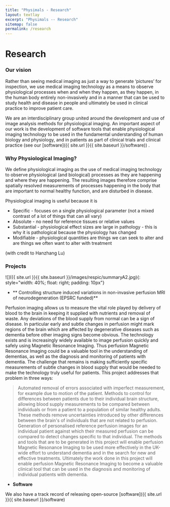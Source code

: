 ```yaml
---
title: "Physimals - Research"
layout: textlay
excerpt: "Physimals -- Research"
sitemap: false
permalink: /research
---
```


# Research

### Our vision

Rather than seeing medical imaging as just a way to generate
‘pictures’ for inspection, we use medical imaging technology as a
means to observe physiological processes when and when they happen, as
they happen, in the human body entirely non-invasively and in a manner
that can be used to study health and disease in people and ultimately
be used in clinical practice to improve patient care.

We are an interdisciplinary group united around the development and
use of image analysis methods for physiological imaging. An important
aspect of our work is the development of software tools that enable
physiological imaging technology to be used in the fundamental
understanding of human biology and physiology, and in patients as part
of clinical trials and clinical practice (see our [software]({{ site.url }}{{ site.baseurl }}/software)) . 

### Why Physiological Imaging?

We define physiological imaging as the use of medical imaging
technology to observe physiological (and biological) processes as they
are happening and where they are happening. The resulting images
therefore comprise spatially resolved measurements of processes
happening in the body that are important to normal healthy function,
and are disturbed in disease.

Physiological imaging is useful because it is
  
* Specific - focuses on a single physiological parameter (not a mixed contrast of a lot of things that can all vary)
* Absolute - no need for reference tissues or relative values
* Substantial - physiological effect sizes are large in pathology - this is why it is pathological because the physiology has changed
* Modifiable - physiological quantities are things we can seek to
alter and are things we often want to alter with
treatment

(with credit to Hanzhang Lu)

### Projects

![]({{ site.url }}{{ site.baseurl }}/images/respic/summaryA2.jpg){: style="width: 40%; float: right; padding: 10px"}

* ** Controlling structure induced variations in non-invasive perfusion MRI of neurodegeneration (EPSRC funded)**

Perfusion imaging allows us to measure the vital role played by delivery of blood to the brain in keeping it supplied with nutrients and removal of waste. Any deviations of the blood supply from normal can be a sign of disease. In particular early and subtle changes in perfusion might mark regions of the brain which are affected by degenerative diseases such as dementia before other imaging signs become obvious.
The technology exists and is increasingly widely available to image perfusion quickly and safely using Magnetic Resonance Imaging. Thus perfusion Magnetic Resonance Imaging could be a valuable tool in the understanding of dementias, as well as the diagnosis and monitoring of patients with dementia. The challenge that remains is making sufficiently specific measurements of subtle changes in blood supply that would be needed to make the technology truly useful for patients. This project addresses that problem in three ways:
> Automated removal of errors associated with imperfect measurement, for example due to motion of the patient.
> Methods to control for differences between patients due to their individual brain structure, allowing blood supply measurements to be compared between individuals or from a patient to a population of similar healthy adults. These methods remove uncertainties introduced by other differences between the brain's of individuals that are not related to perfusion.
> Generation of personalised reference perfusion images for an individual patient against which their measured perfusion can be compared to detect changes specific to that individual.
The methods and tools that are to be generated in this project will enable perfusion Magnetic Resonance Imaging to be used more effectively in the UK-wide effort to understand dementia and in the search for new and effective treatments. Ultimately the work done in this project will enable perfusion Magnetic Resonance Imaging to become a valuable clinical tool that can be used in the diagnosis and monitoring of individual patients with dementia.

* **Software**

We also have a track record of releasing open-source [software]({{ site.url }}{{ site.baseurl }}/software)

<p> &nbsp; </p>
